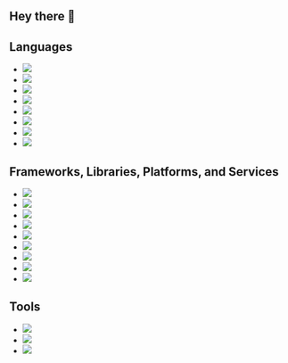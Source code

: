 ## Hey there 👋

## Languages

- [![](https://img.shields.io/badge/Language-JavaScript-F7DF1E?logo=JavaScript&logoColor=white)](https://www.javascript.com/)
- [![](https://img.shields.io/badge/Language-Java-007396?logo=Java&logoColor=white)](https://www.java.com/en/)
- [![](https://img.shields.io/badge/Language-Scala-DC322F?logo=Scala&logoColor=white)](https://www.scala-lang.org/)
- [![](https://img.shields.io/badge/Language-Cpp-00599C?logo=C%2B%2B&logoColor=white)](https://www.cplusplus.com/)
- [![](https://img.shields.io/badge/Language-Python-3776AB?logo=Python&logoColor=white)](https://www.python.org/)
- [![](https://img.shields.io/badge/Language-HTML-E34F26?logo=HTML5&logoColor=white)](https://html.com/)
- [![](https://img.shields.io/badge/Language-CSS-1572B6?logo=CSS3&logoColor=white)](https://developer.mozilla.org/en-US/docs/Web/CSS)
- [![](https://img.shields.io/badge/Language-PHP-777BB4?logo=PHP&logoColor=white)](https://www.php.net/)

## Frameworks, Libraries, Platforms, and Services

- [![](https://img.shields.io/badge/JavaScript_Framework-React-61DAFB?logo=React&logoColor=white)](https://reactjs.org/)
- [![](https://img.shields.io/badge/JavaScript_Framework-React_Native-61DAFB?logo=React&logoColor=white)](https://reactnative.dev/)
- [![](https://img.shields.io/badge/JavaScript_Library-Redux-764ABC?logo=Redux&logoColor=white)](https://redux.js.org/)
- [![](https://img.shields.io/badge/JavaScript_Library-React_Router-CA4245?logo=React%20Router&logoColor=white)](https://reactrouter.com/)
- [![](https://img.shields.io/badge/Database-MongoDB-47A248?logo=MongoDB&logoColor=white)](https://www.mongodb.com/2)
- [![](https://img.shields.io/badge/Services-Google_Cloud-4285F4?logo=Google%Cloud&logoColor=white)](https://cloud.google.com/)
- [![](https://img.shields.io/badge/Services-Amazon_AWS-232F3E?logo=Amazon%20AWS&logoColor=white)](https://aws.amazon.com/)
- [![](https://img.shields.io/badge/Mini_PC-Raspberry_Pi-C51A4A?logo=Raspberry%20Pi&logoColor=white)](https://www.raspberrypi.org/)
- [![](https://img.shields.io/badge/MCU-Arduino-00979D?logo=Arduino&logoColor=white)](https://www.raspberrypi.org/)

## Tools

- [![](https://img.shields.io/badge/Editor-VSCode-007ACC?logo=Visual%20Studio%20Code&logoColor=white)](https://code.visualstudio.com/)
- [![](https://img.shields.io/badge/IDE-Intellij-000000?logo=IntelliJ%20IDEA&logoColor=white)](https://www.jetbrains.com/idea/)
- [![](https://img.shields.io/badge/IDE-Eclipse-2C2255?logo=Eclipse%20IDE&logoColor=white)](https://www.eclipse.org/)
